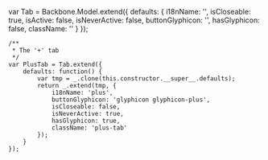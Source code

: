 var Tab = Backbone.Model.extend({
        defaults: {
            i18nName: '',
            isCloseable: true,
            isActive: false,
            isNeverActive: false,
            buttonGlyphicon: '',
            hasGlyphicon: false,
            className: ''
        }
    });

    /**
     * The '+' tab
     */
    var PlusTab = Tab.extend({
        defaults: function() {
            var tmp = _.clone(this.constructor.__super__.defaults);
            return _.extend(tmp, {
                i18nName: 'plus',
                buttonGlyphicon: 'glyphicon glyphicon-plus',
                isCloseable: false,
                isNeverActive: true,
                hasGlyphicon: true,
                className: 'plus-tab'
            });
        }
    });
